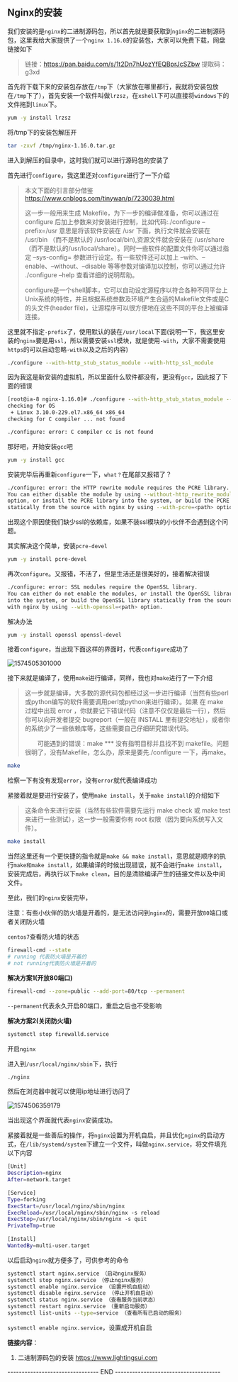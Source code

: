 ## Nginx的安装

我们安装的是`nginx`的二进制源码包，所以首先就是要获取到`nginx`的二进制源码包，这里我给大家提供了一个`nginx 1.16.0`的安装包，大家可以免费下载，网盘链接如下

> 链接：https://pan.baidu.com/s/1t2Dn7hUozYfEQBprJcSZbw 
> 提取码：g3xd 

首先将下载下来的安装包存放在`/tmp`下（大家放在哪里都行，我就将安装包放在`/tmp`下了），首先安装一个软件叫做`lrzsz`，在`xshell`下可以直接将`windows`下的文件拖到`linux`下。

```bash
yum -y install lrzsz
```

将/tmp下的安装包解压开

```bash
tar -zxvf /tmp/nginx-1.16.0.tar.gz
```

进入到解压的目录中，这时我们就可以进行源码包的安装了

首先进行`configure`，我这里还对`configure`进行了一下介绍

> 本文下面的引言部分借鉴<https://www.cnblogs.com/tinywan/p/7230039.html> 
>
> 这一步一般用来生成 Makefile，为下一步的编译做准备，你可以通过在 configure 后加上参数来对安装进行控制，比如代码:./configure –prefix=/usr 意思是将该软件安装在 /usr 下面，执行文件就会安装在 /usr/bin （而不是默认的 /usr/local/bin),资源文件就会安装在 /usr/share（而不是默认的/usr/local/share）。同时一些软件的配置文件你可以通过指定 –sys-config= 参数进行设定。有一些软件还可以加上 –with、–enable、–without、–disable 等等参数对编译加以控制，你可以通过允许 ./configure –help 查看详细的说明帮助。
>
> configure是一个shell脚本，它可以自动设定源程序以符合各种不同平台上Unix系统的特性，并且根据系统叁数及环境产生合适的Makefile文件或是C的头文件(header file)，让源程序可以很方便地在这些不同的平台上被编译连接。  

这里就不指定`-prefix`了，使用默认的装在`/usr/local`下面(说明一下，我这里安装的`nginx`要是用`ssl`，所以需要安装`ssl`模块，就是使用`-with`，大家不需要使用`https`的可以自动忽略`-with`以及之后的内容)

```bash
./configure --with-http_stub_status_module --with-http_ssl_module
```

因为我这是新安装的虚拟机，所以里面什么软件都没有，更没有`gcc`，因此报了下面的错误

```bash
[root@ia-8 nginx-1.16.0]# ./configure --with-http_stub_status_module --with-http_ssl_module
checking for OS
 + Linux 3.10.0-229.el7.x86_64 x86_64
checking for C compiler ... not found

./configure: error: C compiler cc is not found
```

那好吧，开始安装`gcc`吧

```bash
yum -y install gcc
```

安装完毕后再重新`configure`一下，`what？`在尾部又报错了？

```bash
./configure: error: the HTTP rewrite module requires the PCRE library.
You can either disable the module by using --without-http_rewrite_module
option, or install the PCRE library into the system, or build the PCRE library
statically from the source with nginx by using --with-pcre=<path> option.
```

出现这个原因使我们缺少ssl的依赖库，如果不装ssl模块的小伙伴不会遇到这个问题。

其实解决这个简单，安装`pcre-devel`

```bash
yum -y install pcre-devel
```

再次`configure`。又报错，不活了，但是生活还是很美好的，接着解决错误

```bash
./configure: error: SSL modules require the OpenSSL library.
You can either do not enable the modules, or install the OpenSSL library
into the system, or build the OpenSSL library statically from the source
with nginx by using --with-openssl=<path> option.
```

解决办法

```bash
yum -y install openssl openssl-devel
```

接着`configure`，当出现下面这样的界面时，代表`configure`成功了

![1574505301000](C:\Users\LIGHTI~1\AppData\Local\Temp\1574505301000.png)

接下来就是编译了，使用`make`进行编译，同样，我也对`make`进行了一下介绍

> ​        这一步就是编译，大多数的源代码包都经过这一步进行编译（当然有些perl或python编写的软件需要调用perl或python来进行编译）。如果 在 make 过程中出现 error ，你就要记下错误代码（注意不仅仅是最后一行），然后你可以向开发者提交 bugreport（一般在 INSTALL 里有提交地址），或者你的系统少了一些依赖库等，这些需要自己仔细研究错误代码。
>
> 　　可能遇到的错误：make *** 没有指明目标并且找不到 makefile。问题很明了，没有Makefile，怎么办，原来是要先./configure 一下，再make。

```bash
make
```

检察一下有没有发现`error`，没有`error`就代表编译成功

紧接着就是要进行安装了，使用`make install`，关于`make install`的介绍如下

> 这条命令来进行安装（当然有些软件需要先运行 make check 或 make test 来进行一些测试），这一步一般需要你有 root 权限（因为要向系统写入文件）。 

```bash
make install
```

当然这里还有一个更快捷的指令就是`make && make install`，意思就是顺序的执行`make和make install`，如果编译的时候出现错误，就不会进行`make install`，安装完成后，再执行以下`make clean`，目的是清除编译产生的链接文件以及中间文件。

至此，我们的`nginx`安装完毕，

注意：有些小伙伴的防火墙是开着的，是无法访问到`nginx`的，需要开放`80`端口或者关闭防火墙

`centos7`查看防火墙的状态

```bash
firewall-cmd --state
# running 代表防火墙是开着的
# not running代表防火墙是开着的
```

**解决方案1(开放80端口)**

```bash
firewall-cmd --zone=public --add-port=80/tcp --permanent
```

`--permanent`代表永久开启80端口，重启之后也不受影响

**解决方案2(关闭防火墙)**

```bash
systemctl stop firewalld.service
```

开启`nginx`

进入到`/usr/local/nginx/sbin`下，执行

```bash
./nginx
```

然后在浏览器中就可以使用ip地址进行访问了

![1574506359179](C:\Users\LIGHTI~1\AppData\Local\Temp\1574506359179.png)

当出现这个界面就代表`nginx`安装成功。

紧接着就是一些善后的操作，将`nginx`设置为开机自启，并且优化`nginx`的启动方式，在`/lib/systemd/system`下建立一个文件，叫做`nginx.service`，将文件填充以下内容

```bash
[Unit]
Description=nginx
After=network.target
 
[Service]
Type=forking
ExecStart=/usr/local/nginx/sbin/nginx
ExecReload=/usr/local/nginx/sbin/nginx -s reload
ExecStop=/usr/local/nginx/sbin/nginx -s quit
PrivateTmp=true
 
[Install]
WantedBy=multi-user.target
```

以后启动`nginx`就方便多了，可供参考的命令

```bash
systemctl start nginx.service　（启动nginx服务）
systemctl stop nginx.service　（停止nginx服务）
systemctl enable nginx.service （设置开机自启动）
systemctl disable nginx.service （停止开机自启动）
systemctl status nginx.service （查看服务当前状态）
systemctl restart nginx.service　（重新启动服务）
systemctl list-units --type=service （查看所有已启动的服务）
```

`systemctl enable nginx.service`，设置成开机自启

**链接内容**：

1. 二进制源码包的安装 <https://www.lightingsui.com>

--------------------------------  END  -------------------------------------